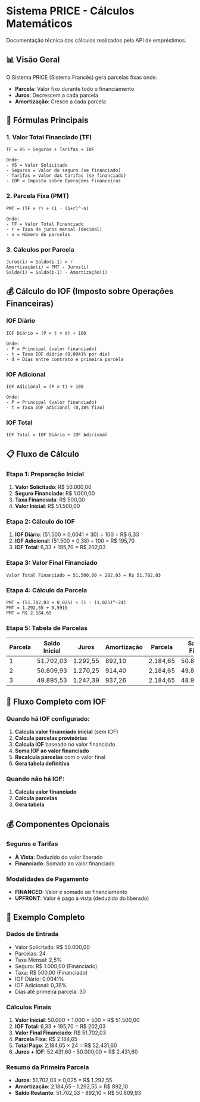# Sistema PRICE - Cálculos Matemáticos

Documentação técnica dos cálculos realizados pela API de empréstimos.

## 📊 Visão Geral

O Sistema PRICE (Sistema Francês) gera parcelas fixas onde:
- **Parcela**: Valor fixo durante todo o financiamento
- **Juros**: Decrescem a cada parcela
- **Amortização**: Cresce a cada parcela

## 🧮 Fórmulas Principais

### 1. Valor Total Financiado (TF)
```
TF = VS + Seguros + Tarifas + IOF

Onde:
- VS = Valor Solicitado
- Seguros = Valor do seguro (se financiado)
- Tarifas = Valor das tarifas (se financiado)
- IOF = Imposto sobre Operações Financeiras
```

### 2. Parcela Fixa (PMT)
```
PMT = (TF × r) ÷ (1 - (1+r)^-n)

Onde:
- TF = Valor Total Financiado
- r = Taxa de juros mensal (decimal)
- n = Número de parcelas
```

### 3. Cálculos por Parcela
```
Juros(i) = Saldo(i-1) × r
Amortização(i) = PMT - Juros(i)
Saldo(i) = Saldo(i-1) - Amortização(i)
```

## 💰 Cálculo do IOF (Imposto sobre Operações Financeiras)

### IOF Diário
```
IOF Diário = (P × t × d) ÷ 100

Onde:
- P = Principal (valor financiado)
- t = Taxa IOF diário (0,0041% por dia)
- d = Dias entre contrato e primeira parcela
```

### IOF Adicional
```
IOF Adicional = (P × t) ÷ 100

Onde:
- P = Principal (valor financiado)  
- t = Taxa IOF adicional (0,38% fixo)
```

### IOF Total
```
IOF Total = IOF Diário + IOF Adicional
```

## 📋 Fluxo de Cálculo

### Etapa 1: Preparação Inicial
1. **Valor Solicitado**: R$ 50.000,00
2. **Seguro Financiado**: R$ 1.000,00
3. **Taxa Financiada**: R$ 500,00
4. **Valor Inicial**: R$ 51.500,00

### Etapa 2: Cálculo do IOF
1. **IOF Diário**: (51.500 × 0,0041 × 30) ÷ 100 = R$ 6,33
2. **IOF Adicional**: (51.500 × 0,38) ÷ 100 = R$ 195,70
3. **IOF Total**: 6,33 + 195,70 = R$ 202,03

### Etapa 3: Valor Final Financiado
```
Valor Total Financiado = 51.500,00 + 202,03 = R$ 51.702,03
```

### Etapa 4: Cálculo da Parcela
```
PMT = (51.702,03 × 0,025) ÷ (1 - (1,025)^-24)
PMT = 1.292,55 ÷ 0,5919
PMT = R$ 2.184,65
```

### Etapa 5: Tabela de Parcelas
| Parcela | Saldo Inicial | Juros | Amortização | Parcela | Saldo Final |
|---------|---------------|-------|-------------|---------|-------------|
| 1 | 51.702,03 | 1.292,55 | 892,10 | 2.184,65 | 50.809,93 |
| 2 | 50.809,93 | 1.270,25 | 914,40 | 2.184,65 | 49.895,53 |
| 3 | 49.895,53 | 1.247,39 | 937,26 | 2.184,65 | 48.958,27 |

## 🔄 Fluxo Completo com IOF

### Quando há IOF configurado:
1. **Calcula valor financiado inicial** (sem IOF)
2. **Calcula parcelas provisórias**
3. **Calcula IOF** baseado no valor financiado
4. **Soma IOF ao valor financiado**
5. **Recalcula parcelas** com o valor final
6. **Gera tabela definitiva**

### Quando não há IOF:
1. **Calcula valor financiado**
2. **Calcula parcelas**
3. **Gera tabela**

## 💰 Componentes Opcionais

### Seguros e Tarifas
- **À Vista**: Deduzido do valor liberado
- **Financiado**: Somado ao valor financiado

### Modalidades de Pagamento
- **FINANCED**: Valor é somado ao financiamento
- **UPFRONT**: Valor é pago à vista (deduzido do liberado)

## 🔢 Exemplo Completo

### Dados de Entrada
- Valor Solicitado: R$ 50.000,00
- Parcelas: 24
- Taxa Mensal: 2,5%
- Seguro: R$ 1.000,00 (Financiado)
- Taxa: R$ 500,00 (Financiado)
- IOF Diário: 0,0041%
- IOF Adicional: 0,38%
- Dias até primeira parcela: 30

### Cálculos Finais
1. **Valor Inicial**: 50.000 + 1.000 + 500 = R$ 51.500,00
2. **IOF Total**: 6,33 + 195,70 = R$ 202,03
3. **Valor Final Financiado**: R$ 51.702,03
4. **Parcela Fixa**: R$ 2.184,65
5. **Total Pago**: 2.184,65 × 24 = R$ 52.431,60
6. **Juros + IOF**: 52.431,60 - 50.000,00 = R$ 2.431,60

### Resumo da Primeira Parcela
- **Juros**: 51.702,03 × 0,025 = R$ 1.292,55
- **Amortização**: 2.184,65 - 1.292,55 = R$ 892,10
- **Saldo Restante**: 51.702,03 - 892,10 = R$ 50.809,93
